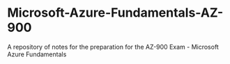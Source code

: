 # Microsoft-Azure-Fundamentals-AZ-900
A repository of notes for the preparation for the AZ-900 Exam - Microsoft Azure Fundamentals
